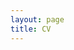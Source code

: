 ```yaml
---
layout: page
title: CV
---
```



<object data="/images/Schuhmann_CV.pdf" height="1500" width="1500" type='application/pdf'></object>
